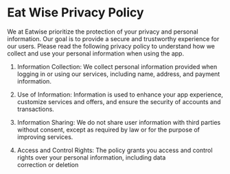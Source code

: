 # Eat Wise Privacy Policy

We at Eatwise prioritize the protection of your privacy and personal information. Our goal is to provide a secure and trustworthy experience for our users. Please read the following privacy policy to understand how we collect and use your personal information when using the app.

1. Information Collection:
We collect personal information provided when logging in or using our services, including name, address, and payment information.

2. Use of Information:
Information is used to enhance your app experience, customize services and offers, and ensure the security of accounts and transactions.

3. Information Sharing:
We do not share user information with third parties without consent, except as required by law or for the purpose of improving services.

4. Access and Control Rights:
The policy grants you access and control rights over your personal information, including data correction or deletion
